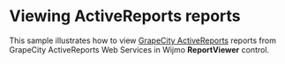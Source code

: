 Viewing ActiveReports reports
=============================

This sample illustrates how to view [GrapeCity ActiveReports](https://www.grapecity.com/en/activereports) reports from GrapeCity ActiveReports Web Services in Wijmo __ReportViewer__ control.

